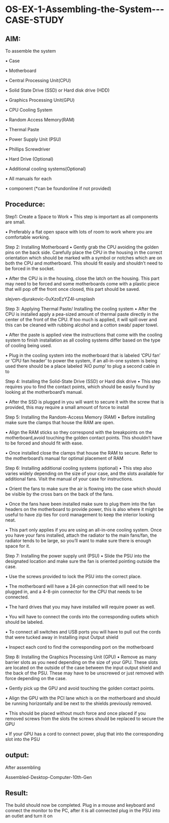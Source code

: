 # OS-EX-1-Assembling-the-System---CASE-STUDY

## AIM:
To assemble the system

• Case

• Motherboard

• Central Processing Unit(CPU)

• Solid State Drive (SSD) or Hard disk drive (HDD)

• Graphics Processing Unit(GPU)

• CPU Cooling System

• Random Access Memory(RAM)

• Thermal Paste

• Power Supply Unit (PSU)

• Phillips Screwdriver

• Hard Drive (Optional)

• Additional cooling systems(Optional)

• All manuals for each

• component (*can be foundonline if not provided)

## Procedurce:
Step1: Create a Space to Work
• This step is important as all components are small.

• Preferably a flat open space with lots of room to work where you are comfortable working.

Step 2: Installing Motherboard
• Gently grab the CPU avoiding the golden pins on the back side. Carefully place the CPU in the housing in the correct orientation which should be marked with a symbol or notches which are on both the CPU and motherboard. This should fit easily and shouldn’t need to be forced in the socket.

• After the CPU is in the housing, close the latch on the housing. This part may need to be forced and some motherboards come with a plastic piece that will pop off the front once closed, this part should be saved.

slejven-djurakovic-0uXzoEzYZ4I-unsplash

Step 3: Applying Thermal Paste/ Installing the cooling system
• After the CPU is installed apply a pea-sized amount of thermal paste directly in the center of the front of the CPU. If too much is applied, it will spill over and this can be cleaned with rubbing alcohol and a cotton swab/ paper towel.

• After the paste is applied view the instructions that come with the cooling system to finish installation as all cooling systems differ based on the type of cooling being used.

• Plug in the cooling system into the motherboard that is labeled ‘CPU fan’ or ‘CPU fan header’ to power the system, if an all-in-one system is being used there should be a place labeled ‘AIO pump’ to plug a second cable in to

Step 4: Installing the Solid-State Drive (SSD) or Hard disk drive
• This step requires you to find the contact points, which should be easily found by looking at the motherboard’s manual.

• After the SSD is plugged in you will want to secure it with the screw that is provided, this may require a small amount of force to install

Step 5: Installing the Random-Access Memory (RAM)
• Before installing make sure the clamps that house the RAM are open.

• Align the RAM sticks so they correspond with the breakpoints on the motherboard,avoid touching the golden contact points. This shouldn’t have to be forced and should fit with ease.

• Once installed close the clamps that house the RAM to secure. Refer to the motherboard’s manual for optimal placement of RAM

Step 6: Installing additional cooling systems (optional)
• This step also varies widely depending on the size of your case, and the slots available for additional fans. Visit the manual of your case for instructions.

• Orient the fans to make sure the air is flowing into the case which should be visible by the cross bars on the back of the fans.

• Once the fans have been installed make sure to plug them into the fan headers on the motherboard to provide power, this is also where it might be useful to have zip ties for cord management to keep the interior looking neat.

• This part only applies if you are using an all-in-one cooling system. Once you have your fans installed, attach the radiator to the main fans/fan, the radiator tends to be large, so you’ll want to make sure there is enough space for it.

Step 7: Installing the power supply unit (PSU)
• Slide the PSU into the designated location and make sure the fan is oriented pointing outside the case.

• Use the screws provided to lock the PSU into the correct place.

• The motherboard will have a 24-pin connection that will need to be plugged in, and a 4-8-pin connector for the CPU that needs to be connected.

• The hard drives that you may have installed will require power as well.

• You will have to connect the cords into the corresponding outlets which should be labeled.

• To connect all switches and USB ports you will have to pull out the cords that were tucked away in Installing input Output shield

• Inspect each cord to find the corresponding port on the motherboard

Step 8: Installing the Graphics Processing Unit (GPU)
• Remove as many barrier slots as you need depending on the size of your GPU. These slots are located on the outside of the case between the input output shield and the back of the PSU. These may have to be unscrewed or just removed with force depending on the case.

• Gently pick up the GPU and avoid touching the golden contact points.

• Align the GPU with the PCI lane which is on the motherboard and should be running horizontally and be next to the shields previously removed.

• This should be placed without much force and once placed if you removed screws from the slots the screws should be replaced to secure the GPU

• If your GPU has a cord to connect power, plug that into the corresponding slot into the PSU

## output:
After assembling

Assembled-Desktop-Computer-10th-Gen

## Result:
The build should now be completed. Plug in a mouse and keyboard and connect the monitor to the PC, after it is all connected plug in the PSU into an outlet and turn it on
